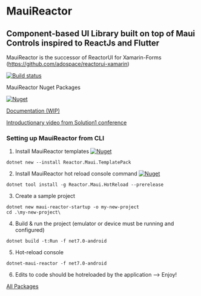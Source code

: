 # MauiReactor
## Component-based UI Library built on top of Maui Controls inspired to ReactJs and Flutter
MauiReactor is the successor of ReactorUI for Xamarin-Forms (https://github.com/adospace/reactorui-xamarin)

[![Build status](https://ci.appveyor.com/api/projects/status/trl7dwvicfxn5at5?svg=true)](https://ci.appveyor.com/project/adospace/reactorui-maui)

MauiReactor Nuget Packages

[![Nuget](https://img.shields.io/nuget/v/Reactor.Maui)](https://www.nuget.org/packages/Reactor.Maui) 

[Documentation (WIP)](https://adospace.gitbook.io/mauireactor/)

[Introductionary video from Solution1 conference](https://www.youtube.com/watch?v=TSh9PL-ziY0&t=961s&ab_channel=C%23CommunityDiscord)

### Setting up MauiReactor from CLI

1. Install MauiReactor templates
[![Nuget](https://img.shields.io/nuget/v/Reactor.Maui.TemplatePack)](https://www.nuget.org/packages/Reactor.Maui.TemplatePack)
```
dotnet new --install Reactor.Maui.TemplatePack
```

2. Install MauiReactor hot reload console command
[![Nuget](https://img.shields.io/nuget/v/Reactor.Maui.HotReload)](https://www.nuget.org/packages/Reactor.Maui.HotReload)
```
dotnet tool install -g Reactor.Maui.HotReload --prerelease
```

3. Create a sample project
```
dotnet new maui-reactor-startup -o my-new-project
cd .\my-new-project\
```

4. Build & run the project (emulator or device must be running and configured)
```
dotnet build -t:Run -f net7.0-android
```

5. Hot-reload console
```
dotnet-maui-reactor -f net7.0-android
```

6. Edits to code should be hotreloaded by the application --> Enjoy!

[All Packages](https://www.nuget.org/packages?q=Reactor.Maui)
